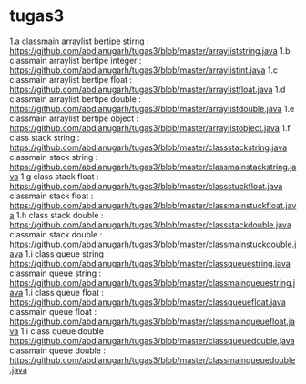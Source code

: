 # tugas3
1.a classmain arraylist bertipe stirng : https://github.com/abdianugarh/tugas3/blob/master/arrayliststring.java
1.b classmain arraylist bertipe integer : https://github.com/abdianugarh/tugas3/blob/master/arraylistint.java
1.c classmain arraylist bertipe float : https://github.com/abdianugarh/tugas3/blob/master/arraylistfloat.java
1.d classmain arraylist bertipe double : https://github.com/abdianugarh/tugas3/blob/master/arraylistdouble.java
1.e classmain arraylist bertipe object : https://github.com/abdianugarh/tugas3/blob/master/arraylistobject.java
1.f class stack string : https://github.com/abdianugarh/tugas3/blob/master/classstackstring.java
    classmain stack string : https://github.com/abdianugarh/tugas3/blob/master/classmainstackstring.java
1.g class stack float : https://github.com/abdianugarh/tugas3/blob/master/classstuckfloat.java
    classmain stack float : https://github.com/abdianugarh/tugas3/blob/master/classmainstuckfloat.java
1.h class stack double : https://github.com/abdianugarh/tugas3/blob/master/classstackdouble.java
    classmain stack double : https://github.com/abdianugarh/tugas3/blob/master/classmainstuckdouble.java
1.i class queue string : https://github.com/abdianugarh/tugas3/blob/master/classqueuestring.java
    classmain queue string : https://github.com/abdianugarh/tugas3/blob/master/classmainqueuestring.java
1.i class queue float : https://github.com/abdianugarh/tugas3/blob/master/classqueuefloat.java
    classmain queue float : https://github.com/abdianugarh/tugas3/blob/master/classmainqueuefloat.java
1.i class queue double : https://github.com/abdianugarh/tugas3/blob/master/classqueuedouble.java
    classmain queue double : https://github.com/abdianugarh/tugas3/blob/master/classmainqueuedouble.java
